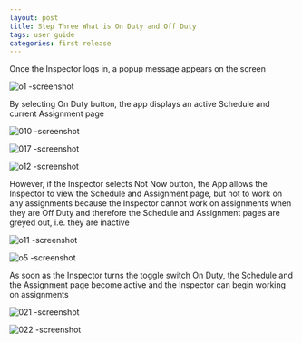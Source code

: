 ```yaml
---
layout: post
title: Step Three What is On Duty and Off Duty
tags: user guide
categories: first release
---
```


<link rel="stylesheet" href="/User-Guide/styles.css">

Once the Inspector logs in, a popup message appears on the screen

![o1 -screenshot](https://user-images.githubusercontent.com/81990744/114892415-c3e61800-9dda-11eb-828f-0bb832085e91.png)

By selecting On Duty button, the app displays an active Schedule and current Assignment page

![010 -screenshot](https://user-images.githubusercontent.com/81990744/114894653-d1040680-9ddc-11eb-92a8-7ddae0e1dcf2.png)

![017 -screenshot](https://user-images.githubusercontent.com/81990744/114894635-ccd7e900-9ddc-11eb-9d70-7d3769ec8bf8.png)

![o12 -screenshot](https://user-images.githubusercontent.com/81990744/114894683-d82b1480-9ddc-11eb-94b6-4140aeeaf846.png)

However, if the Inspector selects Not Now button, the App allows the Inspector to view the Schedule and Assignment page, but not to work on any assignments because the Inspector cannot work on assignments when they are Off Duty and therefore the Schedule and Assignment pages are greyed out, i.e. they are inactive   
   
![o11 -screenshot](https://user-images.githubusercontent.com/81990744/114894672-d5c8ba80-9ddc-11eb-8a03-64616ae88fdc.png)

![o5 -screenshot](https://user-images.githubusercontent.com/81990744/114892463-cd6f8000-9dda-11eb-8d56-85653e9896b1.png)

As soon as the Inspector turns the toggle switch On Duty, the Schedule and the Assignment page become active and the Inspector can begin working on assignments


![021 -screenshot](https://user-images.githubusercontent.com/81990744/114899995-71f4c080-9de1-11eb-8acc-03743c86dc04.png)


![022 -screenshot](https://user-images.githubusercontent.com/81990744/114900030-791bce80-9de1-11eb-929f-51ee43a08508.png)





